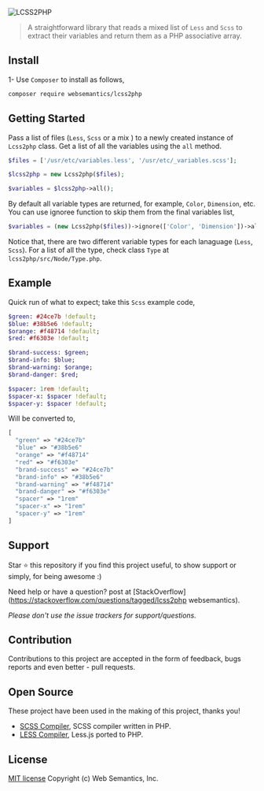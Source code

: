 ![LCSS2PHP](https://websemantics.github.io/lcss2php/assets/img/logo.svg)
> A straightforward library that reads a mixed list of `Less` and `Scss` to extract their variables and return them as a PHP associative array.

## Install

1- Use `Composer` to install as follows, 

```bash
composer require websemantics/lcss2php
```

## Getting Started

Pass a list of files (`Less`, `Scss` or a mix ) to a newly created instance of `Lcss2php` class. Get a list of all the variables using the `all` method.

```php
$files = ['/usr/etc/variables.less', '/usr/etc/_variables.scss'];

$lcss2php = new Lcss2php($files);

$variables = $lcss2php->all();
```

By default all variable types are returned, for example, `Color`, `Dimension`, etc. You can use ignoree function to skip them from the final variables list,

```php
$variables = (new Lcss2php($files))->ignore(['Color', 'Dimension'])->all();
```
Notice that, there are two different variable types for each lanaguage (`Less`, `Scss`). For a list of all the type, check class `Type` at `lcss2php/src/Node/Type.php`.

## Example

Quick run of what to expect; take this `Scss` example code,

```sass
$green: #24ce7b !default;
$blue: #38b5e6 !default;
$orange: #f48714 !default;
$red: #f6303e !default;

$brand-success: $green;
$brand-info: $blue;
$brand-warning: $orange;
$brand-danger: $red;

$spacer: 1rem !default;
$spacer-x: $spacer !default;
$spacer-y: $spacer !default;
```

Will be converted to, 

```php
[
  "green" => "#24ce7b"
  "blue" => "#38b5e6"
  "orange" => "#f48714"
  "red" => "#f6303e"
  "brand-success" => "#24ce7b"
  "brand-info" => "#38b5e6"
  "brand-warning" => "#f48714"
  "brand-danger" => "#f6303e"
  "spacer" => "1rem"
  "spacer-x" => "1rem"
  "spacer-y" => "1rem"
]
```

## Support

Star :star: this repository if you find this project useful, to show support or simply, for being awesome :) 

Need help or have a question? post at [StackOverflow](https://stackoverflow.com/questions/tagged/lcss2php websemantics).

*Please don't use the issue trackers for support/questions.*

## Contribution

Contributions to this project are accepted in the form of feedback, bugs reports and even better - pull requests.

## Open Source

These project have been used in the making of this project, thanks you!

- [SCSS Compiler](https://github.com/oyejorge/less.php), SCSS compiler written in PHP.
- [LESS Compiler](https://github.com/leafo/scssphp), Less.js ported to PHP.

## License

[MIT license](http://opensource.org/licenses/mit-license.php)
Copyright (c) Web Semantics, Inc.